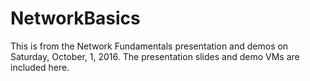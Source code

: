 # NetworkBasics
This is from the Network Fundamentals presentation and demos on Saturday, October, 1, 2016.
The presentation slides and demo VMs are included here.
